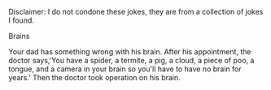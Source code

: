 Disclaimer: I do not condone these jokes, they are from a collection of jokes I found.

Brains

Your dad has something wrong with his brain. After his appointment, the doctor says,'You have a spider, a termite, a pig, a cloud, a piece of poo, a tongue, and a camera in your brain so you'll have to have no brain for years.' Then the doctor took operation on his brain.


